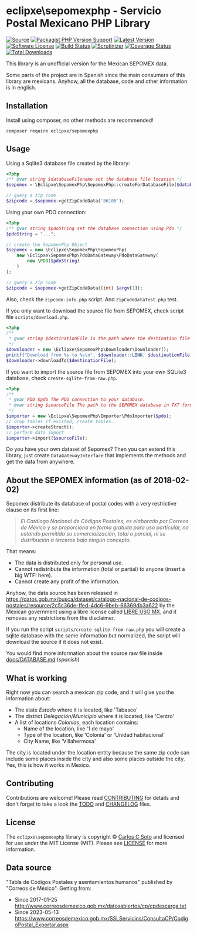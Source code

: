 # eclipxe\sepomexphp - Servicio Postal Mexicano PHP Library

[![Source][badge-source]][source]
[![Packagist PHP Version Support][badge-php-version]][php-version]
[![Latest Version][badge-release]][release]
[![Software License][badge-license]][license]
[![Build Status][badge-build]][build]
[![Scrutinizer][badge-quality]][quality]
[![Coverage Status][badge-coverage]][coverage]
[![Total Downloads][badge-downloads]][downloads]

This library is an unofficial version for the Mexican SEPOMEX data.

Some parts of the project are in Spanish since the main consumers of this library are mexicans.
Anyhow, all the database, code and other information is in english.

## Installation

Install using composer, no other methods are recommended!

```
composer require eclipxe/sepomexphp
```

## Usage

Using a Sqlite3 database file created by the library:

```php
<?php
/** @var string $databaseFilename set the database file location */
$sepomex = \Eclipxe\SepomexPhp\SepomexPhp::createForDatabaseFile($databaseFilename);

// query a zip code
$zipcode = $sepomex->getZipCodeData('86100');
```

Using your own PDO connection:

```php
<?php
/** @var string $pdoString set the database connection using Pdo */
$pdoString = "...";

// create the SepomexPhp Object
$sepomex = new \Eclipxe\SepomexPhp\SepomexPhp(
    new \Eclipxe\SepomexPhp\PdoDataGateway\PdoDataGateway(
        new \PDO($pdoString)
    )
);

// query a zip code
$zipcode = $sepomex->getZipCodeData((int) $argv[1]);
```

Also, check the `zipcode-info.php` script. And `ZipCodeDataTest.php` test.

If you only want to download the source file from SEPOMEX, check script file `scripts/download.php`.

```php
<?php
/**
 * @var string $destinationFile is the path where the destination file will be located. 
 */
$downloader = new \Eclipxe\SepomexPhp\Downloader\Downloader();
printf("Download from %s to %s\n", $downloader::LINK, $destinationFile);
$downloader->downloadTo($destinationFile);
```

If you want to import the source file from SEPOMEX into your own SQLite3 database, check `create-sqlite-from-raw.php`.

```php
<?php
/**
 * @var PDO $pdo The PDO connection to your database.
 * @var string $sourceFile The path to the SEPOMEX database in TXT format. 
 */
$importer = new \Eclipxe\SepomexPhp\Importer\PdoImporter($pdo);
// drop tables if existed, create tables.
$importer->createStruct();
// perform data import
$importer->import($sourceFile);
```

Do you have your own dataset of Sepomex? Then you can extend this library,
just create `DataGatewayInterface` that implements the methods and get the data from anywhere.

## About the SEPOMEX information (as of 2018-02-02)

Sepomex distribute its database of postal codes with a very restrictive clause on its first line:

> *El Catálogo Nacional de Códigos Postales, es elaborado por Correos de México y se proporciona en forma gratuita para uso particular, 
> no estando permitida su comercialización, total o parcial, ni su distribución a terceros bajo ningún concepto.*

That means:

* The data is distributed only for personal use.
* Cannot redistribute the information (total or partial) to anyone (insert a big WTF! here).
* Cannot create any profit of the information.

Anyhow, the data source has been released in 
<https://datos.gob.mx/busca/dataset/catalogo-nacional-de-codigos-postales/resource/2c5c36de-ffed-4dc6-9beb-66369db3a622>
by the Mexican government using a libre license called [LIBRE USO MX](https://datos.gob.mx/libreusomx),
and it removes any restrictions from the disclaimer.

If you run the script `scripts/create-sqlite-from-raw.php` you will create a sqlite database
with the same information but normalized, the script will download the source if it does not exist.

You would find more information about the source raw file inside [docs/DATABASE.md](docs/DATABASE.md) (*spanish*)

## What is working

Right now you can search a mexican zip code, and it will give you the information about:

* The state *Estado* where it is located, like 'Tabasco'
* The district *Delegación/Municipio* where it is located, like 'Centro'
* A list of locations *Colonias*, each location contains:
    * Name of the location, like '1 de mayo'
    * Type of the location, like 'Colonia' or 'Unidad habitacional'
    * City Name, like 'Villahermosa'

The city is located under the location entity because the same zip code can include some places inside the city
and also some places outside the city. Yes, this is how it works in Mexico.

## Contributing

Contributions are welcome! Please read [CONTRIBUTING][] for details
and don't forget to take a look the [TODO][] and [CHANGELOG][] files.

## License

The `eclipxe\sepomexphp` library is copyright © [Carlos C Soto](https://eclipxe.com.mx/)
and licensed for use under the MIT License (MIT). Please see [LICENSE][] for more information.

## Data source

"Tabla de Códigos Postales y asentamientos humanos" published by "Correos de México".
Getting from:
- Since 2017-01-25 <http://www.correosdemexico.gob.mx/datosabiertos/cp/cpdescarga.txt>
- Since 2023-05-13 <https://www.correosdemexico.gob.mx/SSLServicios/ConsultaCP/CodigoPostal_Exportar.aspx>

[contributing]: https://github.com/eclipxe13/sepomexphp/blob/master/CONTRIBUTING.md
[changelog]: https://github.com/eclipxe13/sepomexphp/blob/master/docs/CHANGELOG.md
[todo]: https://github.com/eclipxe13/sepomexphp/blob/master/docs/TODO.md

[source]: https://github.com/eclipxe13/sepomexphp
[php-version]: https://packagist.org/packages/eclipxe/sepomexphp
[release]: https://github.com/eclipxe13/sepomexphp/releases
[license]: https://github.com/eclipxe13/sepomexphp/blob/master/LICENSE
[build]: https://github.com/eclipxe13/sepomexphp/actions/workflows/build.yml?query=branch:master
[quality]: https://scrutinizer-ci.com/g/eclipxe13/sepomexphp/
[coverage]: https://scrutinizer-ci.com/g/eclipxe13/sepomexphp/code-structure/master/code-coverage
[downloads]: https://packagist.org/packages/eclipxe/sepomexphp

[badge-source]: http://img.shields.io/badge/source-eclipxe13/sepomexphp-blue.svg?style=flat-square
[badge-php-version]: https://img.shields.io/packagist/php-v/eclipxe/sepomexphp?style=flat-square
[badge-release]: https://img.shields.io/github/release/eclipxe13/sepomexphp.svg?style=flat-square
[badge-license]: https://img.shields.io/github/license/eclipxe13/sepomexphp.svg?style=flat-square
[badge-build]: https://img.shields.io/github/actions/workflow/status/eclipxe13/sepomexphp/build.yml?branch=master&style=flat-square
[badge-quality]: https://img.shields.io/scrutinizer/g/eclipxe13/sepomexphp/master.svg?style=flat-square
[badge-coverage]: https://img.shields.io/scrutinizer/coverage/g/eclipxe13/sepomexphp/master.svg?style=flat-square
[badge-downloads]: https://img.shields.io/packagist/dt/eclipxe/sepomexphp.svg?style=flat-square
